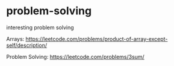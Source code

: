 # problem-solving
interesting problem solving

Arrays:
https://leetcode.com/problems/product-of-array-except-self/description/

Problem Solving:
https://leetcode.com/problems/3sum/
